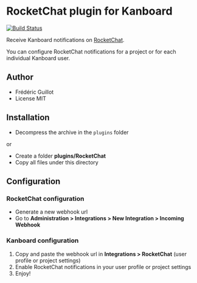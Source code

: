 RocketChat plugin for Kanboard
==============================

[![Build Status](https://travis-ci.org/kanboard/plugin-rocketchat.svg?branch=master)](https://travis-ci.org/kanboard/plugin-rocketchat)

Receive Kanboard notifications on [RocketChat](https://rocket.chat/).

You can configure RocketChat notifications for a project or for each individual Kanboard user.

Author
------

- Frédéric Guillot
- License MIT

Installation
------------

- Decompress the archive in the `plugins` folder

or

- Create a folder **plugins/RocketChat**
- Copy all files under this directory

Configuration
-------------

### RocketChat configuration

- Generate a new webhook url
- Go to **Administration > Integrations > New Integration > Incoming Webhook**

### Kanboard configuration

1. Copy and paste the webhook url in **Integrations > RocketChat** (user profile or project settings)
2. Enable RocketChat notifications in your user profile or project settings
3. Enjoy!
